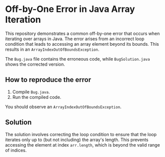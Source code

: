 # Off-by-One Error in Java Array Iteration

This repository demonstrates a common off-by-one error that occurs when iterating over arrays in Java. The error arises from an incorrect loop condition that leads to accessing an array element beyond its bounds. This results in an `ArrayIndexOutOfBoundsException`.

The `Bug.java` file contains the erroneous code, while `BugSolution.java` shows the corrected version.

## How to reproduce the error

1. Compile `Bug.java`.
2. Run the compiled code.

You should observe an `ArrayIndexOutOfBoundsException`.

## Solution

The solution involves correcting the loop condition to ensure that the loop iterates only up to (but not including) the array's length. This prevents accessing the element at index `arr.length`, which is beyond the valid range of indices.